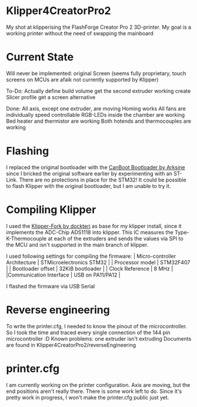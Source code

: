 # Klipper4CreatorPro2
My shot at klipperising the FlashForge Creator Pro 2 3D-printer. My goal is a working printer without the need of swapping the mainboard

# Current State

Will never be implemented:
original Screen (seems fully proprietary, touch screens on MCUs are afaik not currently supported by Klipper)

To-Do:
Actually define build volume
get the second extruder working
create Slicer profile
get a screen alternative

Done:
All axis, except one extruder, are moving
Homing works
All fans are individually speed controllable
RGB-LEDs inside the chamber are working
Bed heater and thermistor are working
Both hotends and thermocouples are working

# Flashing
I replaced the original bootloader with the [CanBoot Bootloader by Arksine](https://github.com/Arksine/CanBoot) since I bricked the original software earlier by experimenting with an ST-Link. There are no protections in place for the STM32! It could be possible to flash Klipper with the original bootloader, but I am unable to try it.

# Compiling Klipper
I used the [Klipper-Fork by dockterj](https://github.com/dockterj/klipper) as base for my klipper install, since it implements the ADC-Chip ADS1118 into klipper. This IC measures the Type-K-Thermocouple at each of the extruders and sends the values via SPI to the MCU and isn't supported in the main branch of klipper.

I used following settings for compiling the firmware:
| Micro-controller Architecture | STMicroelectronics STM32 |
| Processor model | STM32F407 |
| Bootloader offset | 32KiB bootloader |
| Clock Reference | 8 MHz |
|Communication Interface | USB on PA11/PA12 |

I flashed the firmware via USB Serial

# Reverse engineering
To write the printer.cfg, I needed to know the pinout of the microcontroller. So I took the time and traced every single connection of the 144 pin microcontroller :D Known problems: one extruder isn't extruding
Documents are found in Klipper4CreatorPro2/reverseEngineering

# printer.cfg

I am currently working on the printer configuration. Axis are moving, but the end positions aren't really there. There is some work left to do. Since it's pretty work in progress, I won't make the printer.cfg public just yet.
